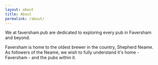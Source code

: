 ```yaml
---
layout: about
title: About
permalink: /about/
---
```


We at faversham.pub are dedicated to exploring every pub in Faversham and
beyond.

Faversham is home to the oldest brewer in the country, Shepherd Neame.
As followers of the Neame, we wish to fully understand it's home - Faversham - 
and the pubs within it.


